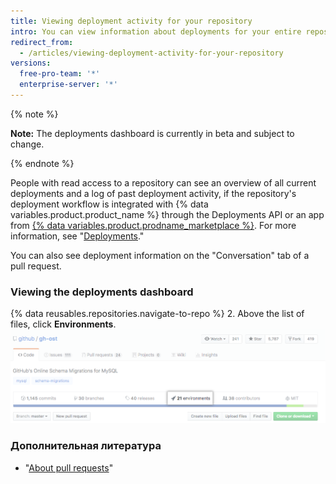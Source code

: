 ```yaml
---
title: Viewing deployment activity for your repository
intro: You can view information about deployments for your entire repository or a specific pull request.
redirect_from:
  - /articles/viewing-deployment-activity-for-your-repository
versions:
  free-pro-team: '*'
  enterprise-server: '*'
---
```


{% note %}

**Note:** The deployments dashboard is currently in beta and subject to change.

{% endnote %}

People with read access to a repository can see an overview of all current deployments and a log of past deployment activity, if the repository's deployment workflow is integrated with {% data variables.product.product_name %} through the Deployments API or an app from [{% data variables.product.prodname_marketplace %}](https://github.com/marketplace/category/deployment). For more information, see "[Deployments](/v3/repos/deployments/)."

You can also see deployment information on the "Conversation" tab of a pull request.

### Viewing the deployments dashboard

{% data reusables.repositories.navigate-to-repo %}
2. Above the list of files, click **Environments**. ![Environments on top of repository page](/assets/images/help/repository/environments.png)

### Дополнительная литература
 - "[About pull requests](/articles/about-pull-requests)"
